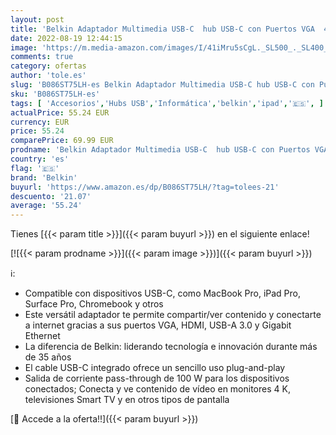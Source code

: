 ```yaml
---
layout: post
title: 'Belkin Adaptador Multimedia USB-C  hub USB-C con Puertos VGA  4K  HDMI  USB 3.0 y Ethernet  Carga Pass-Through de 100 W para MacBook Pro  iPad Pro  Surface Pro  Chromebook y Otros '
date: 2022-08-19 12:44:15
image: 'https://m.media-amazon.com/images/I/41iMru5sCgL._SL500_._SL400_.jpg'
comments: true
category: ofertas
author: 'tole.es'
slug: 'B086ST75LH-es Belkin Adaptador Multimedia USB-C hub USB-C con Puertos...'
sku: 'B086ST75LH-es'
tags: [ 'Accesorios','Hubs USB','Informática','belkin','ipad','🇪🇸', ]
actualPrice: 55.24 EUR
currency: EUR
price: 55.24
comparePrice: 69.99 EUR
prodname: 'Belkin Adaptador Multimedia USB-C  hub USB-C con Puertos VGA  4K  HDMI  USB 3.0 y Ethernet  Carga Pass-Through de 100 W para MacBook Pro  iPad Pro  Surface Pro  Chromebook y Otros '
country: 'es'
flag: '🇪🇸'
brand: 'Belkin'
buyurl: 'https://www.amazon.es/dp/B086ST75LH/?tag=tolees-21'
descuento: '21.07'
average: '55.24'
---
```


Tienes [{{< param title >}}]({{< param buyurl >}}) en el siguiente enlace!

[![{{< param prodname >}}]({{< param image >}})]({{< param buyurl >}})

ℹ️:

- Compatible con dispositivos USB-C, como MacBook Pro, iPad Pro, Surface Pro, Chromebook y otros
- Este versátil adaptador te permite compartir/ver contenido y conectarte a internet gracias a sus puertos VGA, HDMI, USB-A 3.0 y Gigabit Ethernet
- La diferencia de Belkin: liderando tecnología e innovación durante más de 35 años
- El cable USB-C integrado ofrece un sencillo uso plug-and-play
- Salida de corriente pass-through de 100 W para los dispositivos conectados; Conecta y ve contenido de vídeo en monitores 4 K, televisiones Smart TV y en otros tipos de pantalla

[🛒 Accede a la oferta!!]({{< param buyurl >}})
